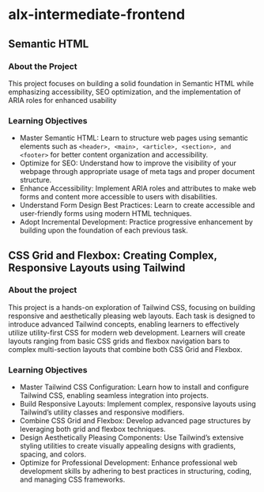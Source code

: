 # alx-intermediate-frontend

## Semantic HTML

### About the Project

This project focuses on building a solid foundation in Semantic HTML while emphasizing accessibility, SEO optimization, and the implementation of ARIA roles for enhanced usability

### Learning Objectives

- Master Semantic HTML: Learn to structure web pages using semantic elements such as `<header>, <main>, <article>, <section>, and <footer>` for better content organization and accessibility.
- Optimize for SEO: Understand how to improve the visibility of your webpage through appropriate usage of meta tags and proper document structure.
- Enhance Accessibility: Implement ARIA roles and attributes to make web forms and content more accessible to users with disabilities.
- Understand Form Design Best Practices: Learn to create accessible and user-friendly forms using modern HTML techniques.
- Adopt Incremental Development: Practice progressive enhancement by building upon the foundation of each previous task.


## CSS Grid and Flexbox: Creating Complex, Responsive Layouts using Tailwind

### About the project

This project is a hands-on exploration of Tailwind CSS, focusing on building responsive and aesthetically pleasing web layouts. Each task is designed to introduce advanced Tailwind concepts, enabling learners to effectively utilize utility-first CSS for modern web development. Learners will create layouts ranging from basic CSS grids and flexbox navigation bars to complex multi-section layouts that combine both CSS Grid and Flexbox. 

### Learning Objectives
- Master Tailwind CSS Configuration: Learn how to install and configure Tailwind CSS, enabling seamless integration into projects.
- Build Responsive Layouts: Implement complex, responsive layouts using Tailwind’s utility classes and responsive modifiers.
- Combine CSS Grid and Flexbox: Develop advanced page structures by leveraging both grid and flexbox techniques.
- Design Aesthetically Pleasing Components: Use Tailwind’s extensive styling utilities to create visually appealing designs with gradients, spacing, and colors.
- Optimize for Professional Development: Enhance professional web development skills by adhering to best practices in structuring, coding, and managing CSS frameworks.
